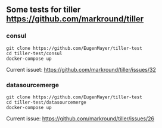 ## Some tests for tiller https://github.com/markround/tiller

### consul

```
git clone https://github.com/EugenMayer/tiller-test
cd tiller-test/consul
docker-compose up
```

Current issuet: https://github.com/markround/tiller/issues/32

### datasourcemerge

```
git clone https://github.com/EugenMayer/tiller-test
cd tiller-test/datasourcemerge
docker-compose up
```

Current issue: https://github.com/markround/tiller/issues/26

